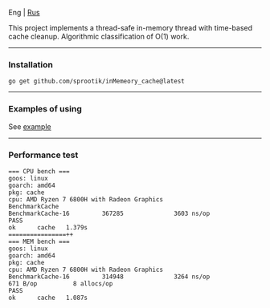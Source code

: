 Eng | [Rus](./README-ru.md)   

This project implements a thread-safe in-memory thread with time-based cache cleanup.
Algorithmic classification of O(1) work.

*** 
### Installation  
```
go get github.com/sprootik/inMemeory_cache@latest
```

***
### Examples of using  
See [example](./examples/main.go)
***
### Performance test    

```
=== CPU bench ===
goos: linux
goarch: amd64
pkg: cache
cpu: AMD Ryzen 7 6800H with Radeon Graphics         
BenchmarkCache
BenchmarkCache-16         367285              3603 ns/op
PASS
ok      cache   1.379s
================++
=== MEM bench ===
goos: linux
goarch: amd64
pkg: cache
cpu: AMD Ryzen 7 6800H with Radeon Graphics         
BenchmarkCache-16         314948              3264 ns/op             671 B/op          8 allocs/op
PASS
ok      cache   1.087s
```